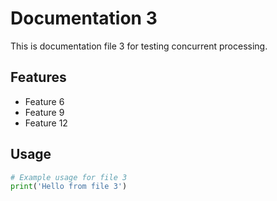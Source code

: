 # Documentation 3

This is documentation file 3 for testing concurrent processing.

## Features
- Feature 6
- Feature 9
- Feature 12

## Usage
```python
# Example usage for file 3
print('Hello from file 3')
```